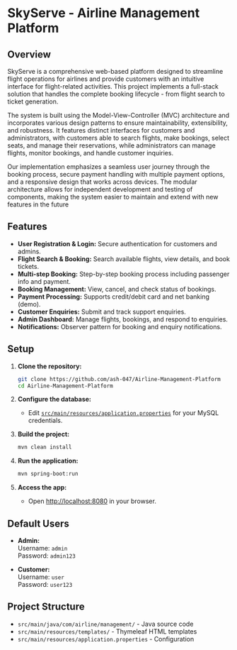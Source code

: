 # SkyServe - Airline Management Platform

## Overview

SkyServe is a comprehensive web-based platform designed to streamline flight operations for airlines and provide customers with an intuitive interface for flight-related 
activities. This project implements a full-stack solution that handles the complete booking 
lifecycle - from flight search to ticket generation. 

The system is built using the Model-View-Controller (MVC) architecture and incorporates various design patterns to ensure maintainability, extensibility, and robustness. It features distinct interfaces for customers and administrators, with customers able to search flights, make bookings, select seats, and manage their reservations, while administrators can manage flights, monitor bookings, and handle customer inquiries. 

Our implementation emphasizes a seamless user journey through the booking process, secure 
payment handling with multiple payment options, and a responsive design that works across 
devices. The modular architecture allows for independent development and testing of 
components, making the system easier to maintain and extend with new features in the future

## Features

- **User Registration & Login:** Secure authentication for customers and admins.
- **Flight Search & Booking:** Search available flights, view details, and book tickets.
- **Multi-step Booking:** Step-by-step booking process including passenger info and payment.
- **Booking Management:** View, cancel, and check status of bookings.
- **Payment Processing:** Supports credit/debit card and net banking (demo).
- **Customer Enquiries:** Submit and track support enquiries.
- **Admin Dashboard:** Manage flights, bookings, and respond to enquiries.
- **Notifications:** Observer pattern for booking and enquiry notifications.

## Setup

1. **Clone the repository:**
   ```sh
   git clone https://github.com/ash-047/Airline-Management-Platform
   cd Airline-Management-Platform
   ```

2. **Configure the database:**
   - Edit [`src/main/resources/application.properties`](src/main/resources/application.properties) for your MySQL credentials.

3. **Build the project:**
   ```sh
   mvn clean install
   ```

4. **Run the application:**
   ```sh
   mvn spring-boot:run
   ```

5. **Access the app:**
   - Open [http://localhost:8080](http://localhost:8080) in your browser.

## Default Users

- **Admin:**  
  Username: `admin`  
  Password: `admin123`

- **Customer:**  
  Username: `user`  
  Password: `user123`

## Project Structure

- `src/main/java/com/airline/management/` - Java source code
- `src/main/resources/templates/` - Thymeleaf HTML templates
- `src/main/resources/application.properties` - Configuration

